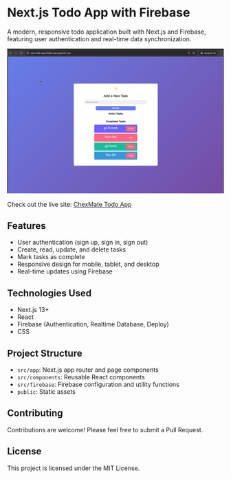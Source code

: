 # Next.js Todo App with Firebase

A modern, responsive todo application built with Next.js and Firebase, featuring user authentication and real-time data synchronization.

![Todo App Screenshot](./public/ChexMate-screenshot.png)

Check out the live site: [ChexMate Todo App](https://next-todo-app-b1db5.web.app/)

## Features

- User authentication (sign up, sign in, sign out)
- Create, read, update, and delete tasks
- Mark tasks as complete
- Responsive design for mobile, tablet, and desktop
- Real-time updates using Firebase

## Technologies Used

- Next.js 13+
- React
- Firebase (Authentication, Realtime Database, Deploy)
- CSS

## Project Structure

- `src/app`: Next.js app router and page components
- `src/components`: Reusable React components
- `src/firebase`: Firebase configuration and utility functions
- `public`: Static assets

## Contributing

Contributions are welcome! Please feel free to submit a Pull Request.

## License

This project is licensed under the MIT License.
